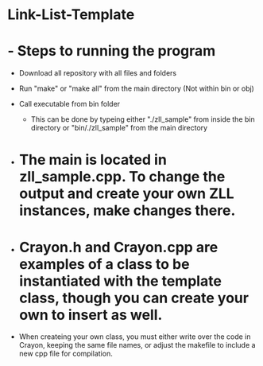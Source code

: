 # Link-List-Template
# - Steps to running the program
- Download all repository with all files and folders
- Run "make" or "make all" from the main directory (Not within bin or obj)
- Call executable from bin folder
  - This can be done by typeing either "./zll_sample" from inside the bin directory or "bin/./zll_sample" from the main directory

- # The main is located in zll_sample.cpp. To change the output and create your own ZLL instances, make changes there.

- # Crayon.h and Crayon.cpp are examples of a class to be instantiated with the template class, though you can create your own to insert as well.
- When createing your own class, you must either write over the code in Crayon, keeping the same file names, or adjust the makefile to include a new cpp file for compilation.

